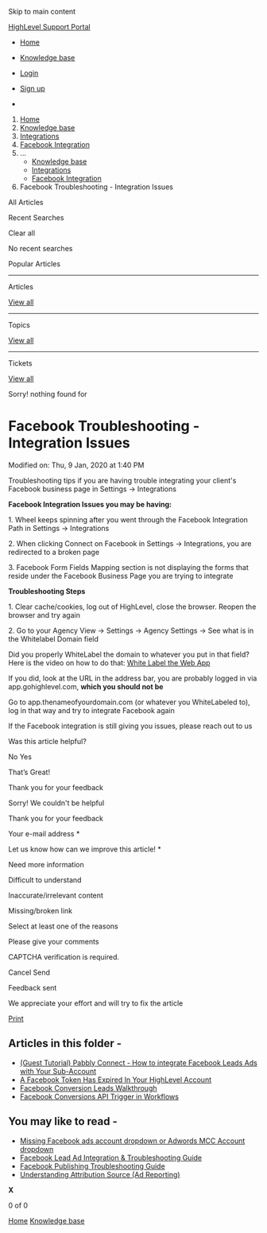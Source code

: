 Skip to main content

[ HighLevel Support Portal ](https://help.gohighlevel.com)

  * [ Home ](/support/home)
  * [ Knowledge base ](/support/solutions)

  * [Login](/support/login)
  * [Sign up](/support/signup)
  * 

  1. [Home](/support/home)
  2. [Knowledge base](/support/solutions)
  3. [Integrations](/support/solutions/48000449584)
  4. [Facebook Integration](/support/solutions/folders/48000666319)
  5. ... 
     * [Knowledge base](/support/solutions)
     * [Integrations](/support/solutions/48000449584)
     * [Facebook Integration](/support/solutions/folders/48000666319)
  6. Facebook Troubleshooting - Integration Issues

All  Articles 

Recent Searches

Clear all

No recent searches

Popular Articles

* * *

Articles

[View all](/support/search/solutions)

* * *

Topics

[View all](/support/search/topics)

* * *

Tickets

[View all](/support/search/tickets)

Sorry! nothing found for   

# Facebook Troubleshooting - Integration Issues

Modified on: Thu, 9 Jan, 2020 at 1:40 PM

Troubleshooting tips if you are having trouble integrating your client's Facebook business page in Settings -> Integrations

**Facebook Integration Issues you may be having:**

1\. Wheel keeps spinning after you went through the Facebook Integration Path in Settings -> Integrations

2\. When clicking Connect on Facebook in Settings -> Integrations, you are redirected to a broken page

3\. Facebook Form Fields Mapping section is not displaying the forms that reside under the Facebook Business Page you are trying to integrate

**Troubleshooting Steps**

1\. Clear cache/cookies, log out of HighLevel, close the browser. Reopen the browser and try again

2\. Go to your Agency View -> Settings -> Agency Settings -> See what is in the Whitelabel Domain field

Did you properly WhiteLabel the domain to whatever you put in that field? Here is the video on how to do that: [White Label the Web App](https://help.gohighlevel.com/help/white-label-the-web-app)

If you did, look at the URL in the address bar, you are probably logged in via app.gohighlevel.com, **which you should not be**

Go to app.thenameofyourdomain.com (or whatever you WhiteLabeled to), log in that way and try to integrate Facebook again

If the Facebook integration is still giving you issues, please reach out to us

Was this article helpful?

No  Yes 

That’s Great!

Thank you for your feedback

Sorry! We couldn't be helpful

Thank you for your feedback

Your e-mail address *

Let us know how can we improve this article! *

Need more information 

Difficult to understand 

Inaccurate/irrelevant content 

Missing/broken link 

Select at least one of the reasons 

Please give your comments 

CAPTCHA verification is required. 

Cancel  Send 

Feedback sent

We appreciate your effort and will try to fix the article

[Print](javascript:print\(\))

## Articles in this folder -

  * [(Guest Tutorial) Pabbly Connect - How to integrate Facebook Leads Ads with Your Sub-Account](/support/solutions/articles/48001223700--guest-tutorial-pabbly-connect-how-to-integrate-facebook-leads-ads-with-your-sub-account)
  * [A Facebook Token Has Expired In Your HighLevel Account](/support/solutions/articles/48000981594-a-facebook-token-has-expired-in-your-highlevel-account)
  * [Facebook Conversion Leads Walkthrough](/support/solutions/articles/48001233833-facebook-conversion-leads-walkthrough)
  * [Facebook Conversions API Trigger in Workflows](/support/solutions/articles/48001185099-facebook-conversions-api-trigger-in-workflows)

## You may like to read -

  * [Missing Facebook ads account dropdown or Adwords MCC Account dropdown](/support/solutions/articles/48001173600-missing-facebook-ads-account-dropdown-or-adwords-mcc-account-dropdown)
  * [Facebook Lead Ad Integration & Troubleshooting Guide](/support/solutions/articles/48000987779-facebook-lead-ad-integration-troubleshooting-guide)
  * [Facebook Publishing Troubleshooting Guide](/support/solutions/articles/48001210328-facebook-publishing-troubleshooting-guide)
  * [Understanding Attribution Source (Ad Reporting)](/support/solutions/articles/48001219997-understanding-attribution-source-ad-reporting-)

**X**

0 of 0 []()

[Home](/support/home) [Knowledge base](/support/solutions)
